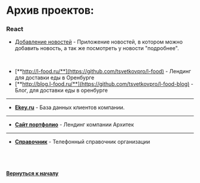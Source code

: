# Архив проектов:

### React

- [Добавление новостей](https://bitbucket.org/stasok/react-simple) - Приложение новостей, в котором можно добавить новость, а так же посмотреть у новости "подробнее".

<br />

- [**http://l-food.ru/**](https://github.com/tsvetkovpro/l-food) - Лендинг для доставки еды в Оренбурге
- [**http://blog.l-food.ru/**](https://github.com/tsvetkovpro/l-food-blog) - Блог, для доставки еды в оренбурге

---

- [**Ekey.ru**](https://github.com/tsvetkovpro/ekey) - База данных клиентов компании.

---

- [**Сайт портфолио**](https://github.com/tsvetkovpro/arch) - Лендинг компании Архитек

---

- [**Справочник**](https://github.com/tsvetkovpro/contact-book) - Телефонный справочник организации


<br />
<br />


#### [Вернуться к началу](https://github.com/tsvetkovpro/sources)



























